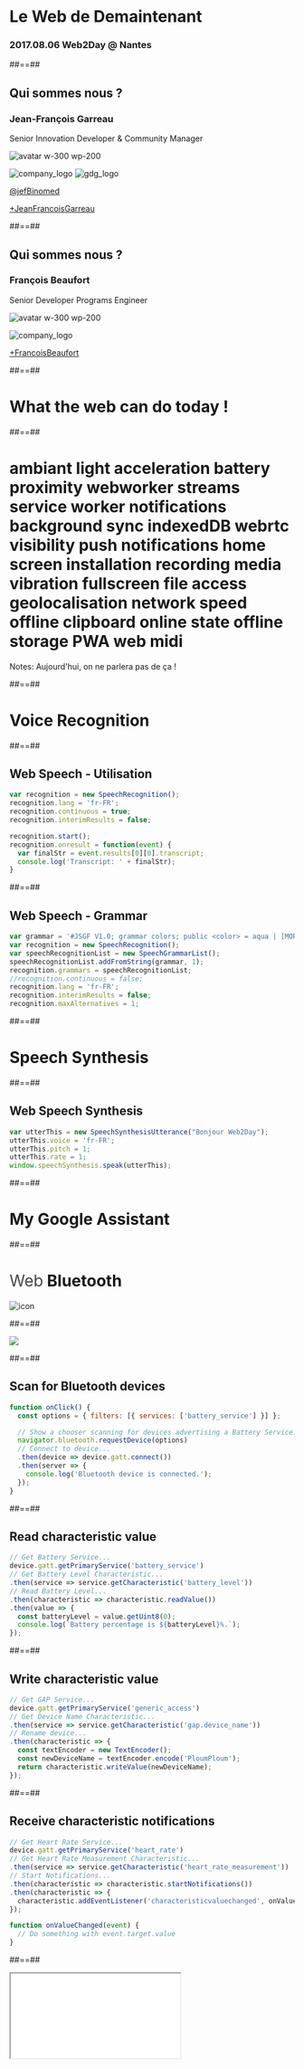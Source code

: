 
<!-- .slide: class="first-slide" data-type-show="prez" -->

# **Le Web de Demaintenant**

### 2017.08.06 Web2Day @ **Nantes**


##==##

<!-- .slide: class="who-am-i" -->

## Qui sommes nous ?

### Jean-François Garreau

<!-- .element: class="descjf" -->
Senior Innovation Developer & Community Manager

![avatar w-300 wp-200](assets/images/jf.jpg)

![company_logo](assets/images/lucca_logo.png)
![gdg_logo](assets/images/GDG-Logo-carre.png)

<!-- .element: class="twitter" -->
[@jefBinomed](http://twitter.com/jefBinomed)

<!-- .element: class="gplus" -->
[+JeanFrancoisGarreau](http://plus.google.com/+JeanFrancoisGarreau)

##==##

<!-- .slide: class="who-am-i" -->

## Qui sommes nous ?

### François Beaufort

<!-- .element: class="descjf" -->
Senior Developer Programs Engineer

![avatar w-300 wp-200](assets/images/fbeaufort.jpg)

![company_logo](assets/images/google.png)

<!-- .element: class="gplus" -->
[+FrancoisBeaufort](http://plus.google.com/+FrancoisBeaufort)

##==##

<!--
  _______ ____  _____      __     __
 |__   __/ __ \|  __ \   /\\ \   / /
    | | | |  | | |  | | /  \\ \_/ /
    | | | |  | | |  | |/ /\ \\   /
    | | | |__| | |__| / ____ \| |
    |_|  \____/|_____/_/    \_\_|


-->


<!-- .slide: class="transition-white" -->

# What the web can do today !

##==##

<!-- .slide: class="transition-white all-techno" -->

<h1>
ambiant light <span>acceleration</span> battery <span>proximity</span> webworker <span>streams</span>
service worker <span>notifications</span> background sync <span>indexedDB</span> webrtc </span>visibility</span>
push notifications <span>home screen installation</span> recording media <span>vibration</span>
fullscreen <span>file access</span> geolocalisation <span>network speed</span> offline <span>clipboard</span>
online state <span>offline storage</span> PWA <span>web midi</span></h1>

Notes:
Aujourd'hui, on ne parlera pas de ça !


##==##

<!--
   _____ _____  ______ ______ _____ _    _
  / ____|  __ \|  ____|  ____/ ____| |  | |
 | (___ | |__) | |__  | |__ | |    | |__| |
  \___ \|  ___/|  __| |  __|| |    |  __  |
  ____) | |    | |____| |___| |____| |  | |
 |_____/|_|    |______|______\_____|_|  |_|

-->

<!-- .slide: class="transition-white" -->

# Voice Recognition

##==##

<!-- .slide: class="with-code" data-state="code-web-speech stop-code-web-speech-gramar"  -->

## Web Speech - Utilisation

```javascript
var recognition = new SpeechRecognition();
recognition.lang = 'fr-FR';
recognition.continuous = true;
recognition.interimResults = false;

recognition.start();
recognition.onresult = function(event) {
  var finalStr = event.results[0][0].transcript;
  console.log('Transcript: ' + finalStr);
}
```

<code-highlighter
    id="highlight-web-speech"
    line-height="0.57em"></code-highlighter>

<div class="fragment" data-fragment-index="1" hidden></div>
<div class="fragment" data-fragment-index="2" hidden></div>
<div class="fragment" data-fragment-index="3" hidden></div>
<div class="fragment" data-fragment-index="4" hidden></div>
<div class="fragment" data-fragment-index="5" hidden></div>
<div class="fragment" data-fragment-index="6" hidden></div>

##==##

<!-- .slide: class="with-code" data-state="stop-code-web-speech code-web-speech-grammar stop-code-web-speech-synthesis" -->

## Web Speech - Grammar

```javascript
var grammar = '#JSGF V1.0; grammar colors; public <color> = aqua | [MORE COLOURS] ;'
var recognition = new SpeechRecognition();
var speechRecognitionList = new SpeechGrammarList();
speechRecognitionList.addFromString(grammar, 1);
recognition.grammars = speechRecognitionList;
//recognition.continuous = false;
recognition.lang = 'fr-FR';
recognition.interimResults = false;
recognition.maxAlternatives = 1;
```



<code-highlighter
    id="highlight-web-speech-grammar"
    line-height="0.57em"></code-highlighter>

<div class="fragment" data-fragment-index="1" hidden></div>
<div class="fragment" data-fragment-index="2" hidden></div>
<div class="fragment" data-fragment-index="3" hidden></div>


##==##

<!-- .slide: class="transition-white" data-state="stop-code-web-speech-grammar stop-code-web-speech-synthesis" -->

# Speech Synthesis

##==##

<!-- .slide: data-state="end-recognition code-web-speech-synthesis" class="with-code" -->

## Web Speech Synthesis

```javascript
var utterThis = new SpeechSynthesisUtterance("Bonjour Web2Day");
utterThis.voice = 'fr-FR';
utterThis.pitch = 1;
utterThis.rate = 1;
window.speechSynthesis.speak(utterThis);
```


<code-highlighter
    id="highlight-web-speech-synthesis"
    line-height="0.57em"></code-highlighter>

<div class="fragment" data-fragment-index="1" hidden></div>
<div class="fragment" data-fragment-index="2" hidden></div>
<div class="fragment" data-fragment-index="3" hidden></div>
<div class="fragment" data-fragment-index="4" hidden></div>


##==##

<!-- .slide: id="google-assistant" class="transition-black" data-state="recognition stop-code-web-speech-synthesis"-->

# My Google Assistant


<div id="demoSpeech" style="display: none;">
    <div class="loading">
        <div class="item item-1"></div>
        <div class="item item-2"></div>
        <div class="item item-3"></div>
        <div class="item item-4"></div>
    </div>
    <i class="material-icons md-48">mic</i>
    <p id="speech_input"></p>
</div>


##==##

<!--
  ____  _     _    _ ______ _______ ____   ____ _______ _    _
 |  _ \| |   | |  | |  ____|__   __/ __ \ / __ \__   __| |  | |
 | |_) | |   | |  | | |__     | | | |  | | |  | | | |  | |__| |
 |  _ <| |   | |  | |  __|    | | | |  | | |  | | | |  |  __  |
 | |_) | |___| |__| | |____   | | | |__| | |__| | | |  | |  | |
 |____/|______\____/|______|  |_|  \____/ \____/  |_|  |_|  |_|


-->

<!-- .slide: class="transition-white" data-state="ble stop-code-recognition end-recognition" -->

# <span style="opacity: .8; font-weight: normal;">Web</span> Bluetooth

![icon](./assets/images/bluetooth.svg)

##==##

<!-- .slide: class="transition-white" data-state="stop-ble" data-background-color="#fff"-->

<img src="assets/images/bluetooth-structure.png" style="max-width: 80%;">

##==##

<!-- .slide: id="connectBle" class="with-code" data-state="code-connect-ble" -->

## Scan for Bluetooth devices

```javascript
function onClick() {
  const options = { filters: [{ services: ['battery_service'] }] };

  // Show a chooser scanning for devices advertising a Battery Service.
  navigator.bluetooth.requestDevice(options)
  // Connect to device...
  .then(device => device.gatt.connect())
  .then(server => {
    console.log('Bluetooth device is connected.');
  });
}
```

<code-highlighter
    id="highlight-connect-ble"
    line-height="0.57em"></code-highlighter>

<div class="fragment" data-fragment-index="1" hidden></div>
<div class="fragment" data-fragment-index="2" hidden></div>

##==##

<!-- .slide: id="readCharact" class="with-code" data-state="code-read-charact stop-code-connect-ble" -->

## Read characteristic value

```javascript
// Get Battery Service...
device.gatt.getPrimaryService('battery_service')
// Get Battery Level Characteristic...
.then(service => service.getCharacteristic('battery_level'))
// Read Battery Level...
.then(characteristic => characteristic.readValue())
.then(value => {
  const batteryLevel = value.getUint8(0);
  console.log(`Battery percentage is ${batteryLevel}%.`);
});
```

<code-highlighter
    id="highlight-read-charact"
    line-height="0.57em"></code-highlighter>

<div class="fragment" data-fragment-index="1" hidden></div>
<div class="fragment" data-fragment-index="2" hidden></div>
<div class="fragment" data-fragment-index="3" hidden></div>

##==##

<!-- .slide: id="writeCharact" class="with-code" data-state="code-write-charact stop-code-read-charact" -->

## Write characteristic value

```javascript
// Get GAP Service...
device.gatt.getPrimaryService('generic_access')
// Get Device Name Characteristic...
.then(service => service.getCharacteristic('gap.device_name'))
// Rename device...
.then(characteristic => {
  const textEncoder = new TextEncoder();
  const newDeviceName = textEncoder.encode('PloumPloum');
  return characteristic.writeValue(newDeviceName);
});
```

<code-highlighter
    id="highlight-write-charact"
    line-height="0.57em"></code-highlighter>

<div class="fragment" data-fragment-index="1" hidden></div>
<div class="fragment" data-fragment-index="2" hidden></div>

##==##

<!-- .slide: id="notifCharact" class="with-code" data-state="code-notif-charact stop-code-write-charact" -->

## Receive characteristic notifications

```javascript
// Get Heart Rate Service...
device.gatt.getPrimaryService('heart_rate')
// Get Heart Rate Measurement Characteristic...
.then(service => service.getCharacteristic('heart_rate_measurement'))
// Start Notifications...
.then(characteristic => characteristic.startNotifications())
.then(characteristic => {
  characteristic.addEventListener('characteristicvaluechanged', onValueChanged);
});

function onValueChanged(event) {
  // Do something with event.target.value
}
```

<code-highlighter
    id="highlight-notif-charact"
    line-height="0.57em"></code-highlighter>

<div class="fragment" data-fragment-index="1" hidden></div>
<div class="fragment" data-fragment-index="2" hidden></div>

##==##

<!-- .slide: id="heartRateDemo" class="transition-black" data-state="heart-rate-demo stop-code-notif-charact" -->

<iframe src="demos/heart-rate-sensor/">

Notes:
Peut être qu'une image serait mieux ?

##==##

<!-- .slide: class="transition-black" data-state="disconnect-heart-rate-sensor"-->

# Mbot time

![icon](assets/images/mbot.png)

Notes:
Bon j'ai créé une application pour le controller, tu peux me donner l'url stp ?

##==##

<!--
  _____   __          ________ ____
 |  __ \  \ \        / /  ____|  _ \
 | |__) |  \ \  /\  / /| |__  | |_) |
 |  ___/    \ \/  \/ / |  __| |  _ <
 | |         \  /\  /  | |____| |_) |
 |_|          \/  \/   |______|____/

-->

<!-- .slide: class="transition-white" data-state="end-myo" -->

# Physical Web

##==##

<!-- .slide: class="transition-white" data-background-color="#fff" data-background-video="assets/videos/b0GDk-53fTo.mp4" data-background-video-loop="true" -->

<!--
           ______ _______ ______ _____
     /\   |  ____|__   __|  ____|  __ \
    /  \  | |__     | |  | |__  | |__) |
   / /\ \ |  __|    | |  |  __| |  _  /
  / ____ \| |       | |  | |____| | \ \
 /_/    \_\_|       |_|  |______|_|  \_\


-->

##==##

<!-- .slide: data-background-image="assets/images/opening-door.jpg" data-background-position="50% 50%" data-background-color="#000" data-background-size="contain" data-background-repeat="no-repeat" class="transition-black" -->

##==##

<!-- .slide: class="transition-white" -->

# <span style="opacity: .8; font-weight: normal;">Web</span>USB

![icon](./assets/images/usb.png)

##==##

<!-- .slide: class="with-code" -->

## WebUSB - Talk to an Arduino USB board

```
navigator.usb.requestDevice({ filters: [{ vendorId: 0x2341 }] })
.then(device => {
  return device.open() // Begin a session.
  .then(_ => device.selectConfiguration(1)) // Select configuration #1.
  .then(_ => device.claimInterface(2)) // Request control over interface #2.
  .then(_ => device.controlTransferOut({
      requestType: 'class',
      recipient: 'interface',
      request: 0x22,
      value: 0x01,
      index: 0x02 })) // Ready to receive data
  .then(_ => device.transferIn(5, 64)) // Waiting for 64 bytes from endpoint #5.
  .then(result => { console.log(`Received: ${result.data}`); }) });
```

##==##

<!-- .slide: class="transition-white" data-state="stop-code-image-capture-zoom" -->

# Image Capture

![icon](./assets/images/camera_icon.png)

##==##

<!-- .slide: class="with-code" data-state="stop-code-image-capture code-image-capture-zoom" -->

## Image Capture - Change zoom

```javascript
navigator.mediaDevices.getUserMedia({video: true})
.then(stream => {
  const track = stream.getVideoTracks()[0];
  const capabilities = track.getCapabilities();

  if ('zoom' in capabilities) {
    track.applyConstraints({advanced: [ { zoom: 2 } ]});
  }
})
```

<code-highlighter
    id="highlight-image-capture-zoom"
    line-height="0.57em"></code-highlighter>

<div class="fragment" data-fragment-index="1" hidden></div>
<div class="fragment" data-fragment-index="2" hidden></div>
<div class="fragment" data-fragment-index="3" hidden></div>
<div class="fragment" data-fragment-index="4" hidden></div>

Notes:
Uniquement si le zoom est dispo

##==##

<!-- .slide: class="with-code" data-state="stop-code-image-capture-zoom code-image-capture" -->

## Image Capture

```javascript

navigator.mediaDevices.getUserMedia({video: true})
.then(stream => {
  const track = stream.getVideoTracks()[0];
  const imageCapture = new ImageCapture(track);

  imageCapture.takePhoto({ redEyeReduction: true })
  .then(blob => {
    img.src = URL.createObjectURL(blob);
  });
})
```

<code-highlighter
    id="highlight-image-capture"
    line-height="0.57em"></code-highlighter>

<div class="fragment" data-fragment-index="1" hidden></div>


Notes:
Toujours besoin de adapter.js pour faire marcher correctement !



##==##

<!-- .slide: data-background-image="assets/images/camera.jpg" data-state="stop-code-image-capture stop-image-capture-demo" -->

##==##

<!-- .slide: data-state="image-capture-demo" class="imageCapture" data-background="#3d4349"-->


<div class="container-flex">
<video id="imageCapture" autoplay></video>
<input id="brightness" type="range" />
<input id="contrast" type="range" />
<input id="saturation" type="range" />
<input id="sharpness" type="range" />
</div>


##==##

<!-- .slide: data-background="assets/images/html5_sticker.png" data-state="stop-image-capture-demo" class="no filter" data-copyrights="true"  -->

##==##

<!-- .slide: class="last-slide" -->

<!-- .element: class="thank-message" --> Merci

<!-- .element: class="presenter" --> **Jean-François Garreau & François Beaufort **

<!-- .element: class="work-rule" --> Ingénieur Lucca & Ingénieur Google

<!-- .element: class="email" --> **@jefBinomed & +FrancoisBeaufort**

